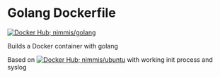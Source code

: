 Golang Dockerfile
===============

[![Docker Hub; nimmis/golang](https://img.shields.io/badge/dockerhub-nimmis%2Fgolang-green.svg)](https://registry.hub.docker.com/u/nimmis/golang)

Builds a Docker container with golang

Based on [![Docker Hub; nimmis/ubuntu](https://img.shields.io/badge/dockerhub-nimmis%2Fubuntu-green.svg)](https://registry.hub.docker.com/u/nimmis/ubuntu) with working init process and syslog

